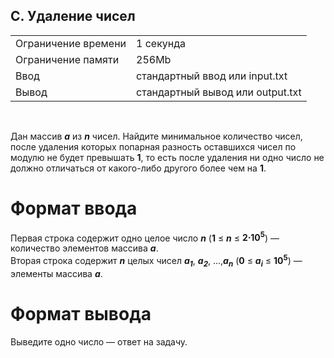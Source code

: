 ## C. Удаление чисел

|                     |           |
|---------------------|-----------|
| Ограничение времени | 1 секунда |
| Ограничение памяти  | 256Mb      |
| Ввод                | стандартный ввод или input.txt  |
| Вывод               | стандартный вывод или output.txt |

<br>

Дан массив ***a*** из ***n*** чисел. Найдите минимальное количество чисел, после удаления которых попарная разность оставшихся чисел по модулю не будет превышать **1**, то есть после удаления ни одно число не должно отличаться от какого-либо другого более чем на **1**.

# Формат ввода

Первая строка содержит одно целое число ***n*** (**1** ≤ ***n*** ≤ **2⋅10<sup>5</sup>**) — количество элементов массива ***a***.  
Вторая строка содержит ***n*** целых чисел ***a<sub>1</sub>***, ***a<sub>2</sub>***, ...,***a<sub>n</sub>*** (**0** ≤ ***a<sub>i</sub>*** ≤ **10<sup>5</sup>**) — элементы массива ***a***.

# Формат вывода

Выведите одно число — ответ на задачу.
